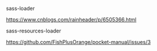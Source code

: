 sass-loader

<https://www.cnblogs.com/rainheader/p/6505366.html>



sass-resources-loader

<https://github.com/FishPlusOrange/pocket-manual/issues/3>

